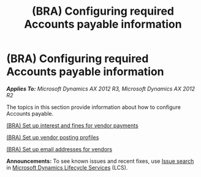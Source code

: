 ﻿---
title: (BRA) Configuring required Accounts payable information
TOCTitle: (BRA) Configuring required Accounts payable information
ms:assetid: aeac98e0-12d8-4112-9953-2b3229354d26
ms:mtpsurl: https://technet.microsoft.com/en-us/library/JJ710597(v=AX.60)
ms:contentKeyID: 49384488
ms.date: 04/18/2014
mtps_version: v=AX.60
f1_keywords:
- accounts payable
- BRA
- Brazil
- configuring accounts payable
---

# (BRA) Configuring required Accounts payable information 


_**Applies To:** Microsoft Dynamics AX 2012 R3, Microsoft Dynamics AX 2012 R2_

The topics in this section provide information about how to configure Accounts payable.

[(BRA) Set up interest and fines for vendor payments](bra-set-up-interest-and-fines-for-vendor-payments.md)

[(BRA) Set up vendor posting profiles](bra-set-up-vendor-posting-profiles.md)

[(BRA) Set up email addresses for vendors](bra-set-up-email-addresses-for-vendors.md)

  
**Announcements:** To see known issues and recent fixes, use [Issue search](http://go.microsoft.com/fwlink/?linkid=389258) in [Microsoft Dynamics Lifecycle Services](http://go.microsoft.com/fwlink/?linkid=306505) (LCS).

